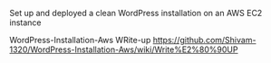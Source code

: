 Set up and deployed a clean WordPress installation on an AWS EC2 instance
 
 
 WordPress-Installation-Aws WRite-up https://github.com/Shivam-1320/WordPress-Installation-Aws/wiki/Write%E2%80%90UP
